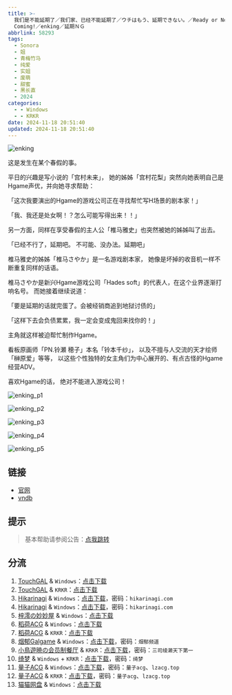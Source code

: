 ```yaml
---
title: >-
  我们是不能延期了／我们家、已经不能延期了／ウチはもう、延期できない。／Ready or Not: The Deadline is
  Coming!／enking／延期ＮＧ
abbrlink: 58293
tags:
  - Sonora
  - 姐
  - 青梅竹马
  - 纯爱
  - 实姐
  - 废萌
  - 甜蜜
  - 黑长直
  - 2024
categories:
  - - Windows
  - - KRKR
date: 2024-11-18 20:51:40
updated: 2024-11-18 20:51:40
---
```


![enking](https://unpkg.com/galgame/img/enking.webp)

这是发生在某个春假的事。

平日的兴趣是写小说的「宫村未来」，
她的姊姊「宫村花梨」突然向她表明自己是Hgame声优，并向她寻求帮助：

「这次我要演出的Hgame的游戏公司正在寻找帮忙写H场景的剧本家！」

「我、我还是处女啊！？怎么可能写得出来！！」

另一方面，同样在享受春假的主人公「椎马雅史」也突然被她的姊姊叫了出去。

「已经不行了，延期吧。
不可能、没办法。延期吧」

椎马雅史的姊姊「椎马さやか」是一名游戏剧本家，
她像是坏掉的收音机一样不断重复同样的话语。

椎马さやか是新兴Hgame游戏公司「Hades soft」的代表人，在这个业界逐渐打响名号。
而她接着继续说道：

「要是延期的话就完蛋了。会被经销商追到地狱讨债的」

「这样下去会负债累累，我一定会变成鬼回来找你的！」

主角就这样被迫帮忙制作Hgame。

看板原画师「PN.铃瀬 穂子」本名「铃本千纱」，
以及不擅与人交流的天才绘师「榊原爱」等等，
以这些个性独特的女主角们为中心展开的、有点古怪的Hgame经营ADV。

喜欢Hgame的话，
绝对不能进入游戏公司！

<!-- more -->

![enking_p1](https://unpkg.com/galgame/img/enking_p1.webp)

![enking_p2](https://unpkg.com/galgame/img/enking_p2.webp)

![enking_p3](https://unpkg.com/galgame/img/enking_p3.webp)

![enking_p4](https://unpkg.com/galgame/img/enking_p4.webp)

![enking_p5](https://unpkg.com/galgame/img/enking_p5.webp)

## 链接

- [官网](https://www.cuffs.co.jp/products/enking/)
- [vndb](https://vndb.org/v31740)

## 提示

> 基本帮助请参阅公告：[点我跳转](/p/announcement/)

## 分流

1. [TouchGAL](https://touchgal.net/) & `Windows`：[点击下载](https://pan.touchgal.net/s/WwxrhZ)
2. [TouchGAL](https://touchgal.net/) & `KRKR`：[点击下载](https://pan.touchgal.net/s/aBjRcJ)
3. [Hikarinagi](https://www.hikarinagi.com/) & `Windows`：[点击下载](https://pan.himoe.uk/s/mwOFK)，密码：`hikarinagi.com`
4. [Hikarinagi](https://www.hikarinagi.com/) & `Windows`：[点击下载](https://pan.himoe.uk/s/DkkyCK)，密码：`hikarinagi.com`
5. [梓澪の妙妙屋](https://zi0.cc/) & `Windows`：[点击下载](https://zi0.cc/d/%60%E3%80%90%E5%90%88%E9%9B%86%E7%B3%BB%E5%88%97%E3%80%91/%E6%B1%89%E5%8C%96galgame%E5%90%88%E9%9B%86/2024/10/%5B%E3%82%BD%E3%83%8E%E3%83%A9%5D%20%E3%82%A6%E3%83%81%E3%81%AF%E3%82%82%E3%81%86%E3%80%81%E5%BB%B6%E6%9C%9F%E3%81%A7%E3%81%8D%E3%81%AA%E3%81%84%E3%80%82%20%E6%88%91%E4%BB%AC%E5%AE%B6%E3%80%81%E5%B7%B2%E7%BB%8F%E4%B8%8D%E8%83%BD%E5%BB%B6%E6%9C%9F%E4%BA%86%20%5B%E6%9C%80%E8%8B%B1%E4%BF%8A%E7%9A%84%E8%80%81%E6%9D%BF%E4%B8%AA%E4%BA%BA%E6%B1%89%E5%8C%96%5D.zip?sign=kp3QVclLcuGo2ZuaHo7z2UzO8cNRj1BxCKEHvF_rUdY=:0)
6. [稻荷ACG](https://amoebi.com/) & `Windows`：[点击下载](https://xpa.zrflie.pw/PC/%E6%88%91%E4%BB%AC%E6%98%AF%E4%B8%8D%E8%83%BD%E5%BB%B6%E6%9C%9F%E4%BA%86.rar)
7. [稻荷ACG](https://amoebi.com/) & `KRKR`：[点击下载](https://xpa.zrflie.pw/KRKR/%E6%88%91%E4%BB%AC%E6%98%AF%E4%B8%8D%E8%83%BD%E5%BB%B6%E6%9C%9F%E4%BA%86.rar)
8. [烟郁Galgame](https://yanyugal.top/) & `Windows`：[点击下载](https://yanyugal.top/d/disk1/PC/%E3%82%A6%E3%83%81%E3%81%AF%E3%82%82%E3%81%86%E3%80%81%E5%BB%B6%E6%9C%9F%E3%81%A7%E3%81%8D%E3%81%AA%E3%81%84%EF%BC%88%E6%9C%BA%E7%BF%BB%EF%BC%89.rar)，密码：`烟郁频道`
9. [小鳥遊暁の会员制餐厅](https://t-satoru.top/) & `KRKR`：[点击下载](https://pan.t-satoru.top/d/ode5/Galgames/%E3%80%90%E8%87%AA%E5%B0%81%E5%8C%85%E3%80%91%E5%8E%9F%E5%88%9B%E4%BD%9C%E5%93%81/%E5%BB%B6%E6%9C%9F/KR_%E8%8B%B1%E4%BF%8A_%E6%88%91%E4%BB%AC%E6%98%AF%E4%B8%8D%E8%83%BD%E5%BB%B6%E6%9C%9F%E4%BA%86_od.rar)，密码：`三司绫濑天下第一`
10. [绮梦](https://acgs.one/) & `Windows` + `KRKR`：[点击下载](https://acgs.one/game/700.html)，密码：`绮梦`
11. [量子ACG](https://lzacg.org/) & `Windows`：[点击下载](https://lzacg.org/8194)，密码：`量子acg`、`lzacg.top`
12. [量子ACG](https://lzacg.org/) & `KRKR`：[点击下载](https://lzacg.org/8213)，密码：`量子acg`、`lzacg.top`
13. [猫猫网盘](https://pan.catcat.blog/) & `Windows`：[点击下载](https://pan.catcat.blog/d/GalGame/SP%E5%90%8E%E7%AB%AF1%5BGalGame%E5%88%86%E5%8C%BA%5D/%E6%B1%89%E5%8C%96%E6%B8%B8%E6%88%8F%E6%9C%88%E4%BB%BD%E5%90%88%E9%9B%86-%E7%A6%BB%E6%95%A3/2024%E5%B9%B4%E6%B1%89%E5%8C%96%E5%90%88%E9%9B%86/10/%E6%96%B0%E6%B1%89%E5%8C%96%E4%BD%9C%E5%93%81/%5B%E3%82%BD%E3%83%8E%E3%83%A9%5D%20%E3%82%A6%E3%83%81%E3%81%AF%E3%82%82%E3%81%86%E3%80%81%E5%BB%B6%E6%9C%9F%E3%81%A7%E3%81%8D%E3%81%AA%E3%81%84%E3%80%82%20%E6%88%91%E4%BB%AC%E5%AE%B6%E3%80%81%E5%B7%B2%E7%BB%8F%E4%B8%8D%E8%83%BD%E5%BB%B6%E6%9C%9F%E4%BA%86%20%5B%E6%9C%80%E8%8B%B1%E4%BF%8A%E7%9A%84%E8%80%81%E6%9D%BF%E4%B8%AA%E4%BA%BA%E6%B1%89%E5%8C%96%5D.rar)
